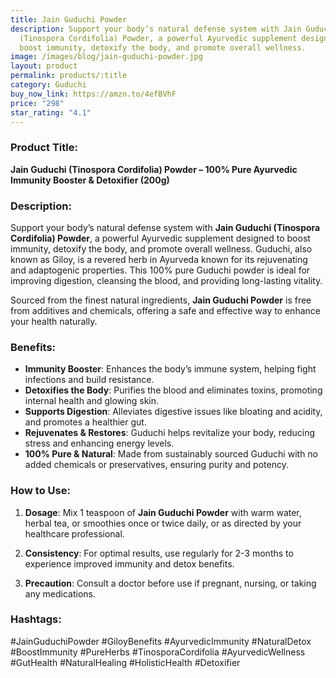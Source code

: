 ```yaml
---
title: Jain Guduchi Powder
description: Support your body’s natural defense system with Jain Guduchi
  (Tinospora Cordifolia) Powder, a powerful Ayurvedic supplement designed to
  boost immunity, detoxify the body, and promote overall wellness.
image: /images/blog/jain-guduchi-powder.jpg
layout: product
permalink: products/:title
category: Guduchi
buy_now_link: https://amzn.to/4efBVhF
price: "298"
star_rating: "4.1"
---
```

### Product Title:
**Jain Guduchi (Tinospora Cordifolia) Powder – 100% Pure Ayurvedic Immunity Booster & Detoxifier (200g)**

### Description:
Support your body’s natural defense system with **Jain Guduchi (Tinospora Cordifolia) Powder**, a powerful Ayurvedic supplement designed to boost immunity, detoxify the body, and promote overall wellness. Guduchi, also known as Giloy, is a revered herb in Ayurveda known for its rejuvenating and adaptogenic properties. This 100% pure Guduchi powder is ideal for improving digestion, cleansing the blood, and providing long-lasting vitality.

Sourced from the finest natural ingredients, **Jain Guduchi Powder** is free from additives and chemicals, offering a safe and effective way to enhance your health naturally.

### Benefits:
- **Immunity Booster**: Enhances the body’s immune system, helping fight infections and build resistance.
- **Detoxifies the Body**: Purifies the blood and eliminates toxins, promoting internal health and glowing skin.
- **Supports Digestion**: Alleviates digestive issues like bloating and acidity, and promotes a healthier gut.
- **Rejuvenates & Restores**: Guduchi helps revitalize your body, reducing stress and enhancing energy levels.
- **100% Pure & Natural**: Made from sustainably sourced Guduchi with no added chemicals or preservatives, ensuring purity and potency.

### How to Use:
1. **Dosage**: Mix 1 teaspoon of **Jain Guduchi Powder** with warm water, herbal tea, or smoothies once or twice daily, or as directed by your healthcare professional.
   
2. **Consistency**: For optimal results, use regularly for 2-3 months to experience improved immunity and detox benefits.

3. **Precaution**: Consult a doctor before use if pregnant, nursing, or taking any medications.

### Hashtags:
#JainGuduchiPowder #GiloyBenefits #AyurvedicImmunity #NaturalDetox #BoostImmunity #PureHerbs #TinosporaCordifolia #AyurvedicWellness #GutHealth #NaturalHealing #HolisticHealth #Detoxifier
